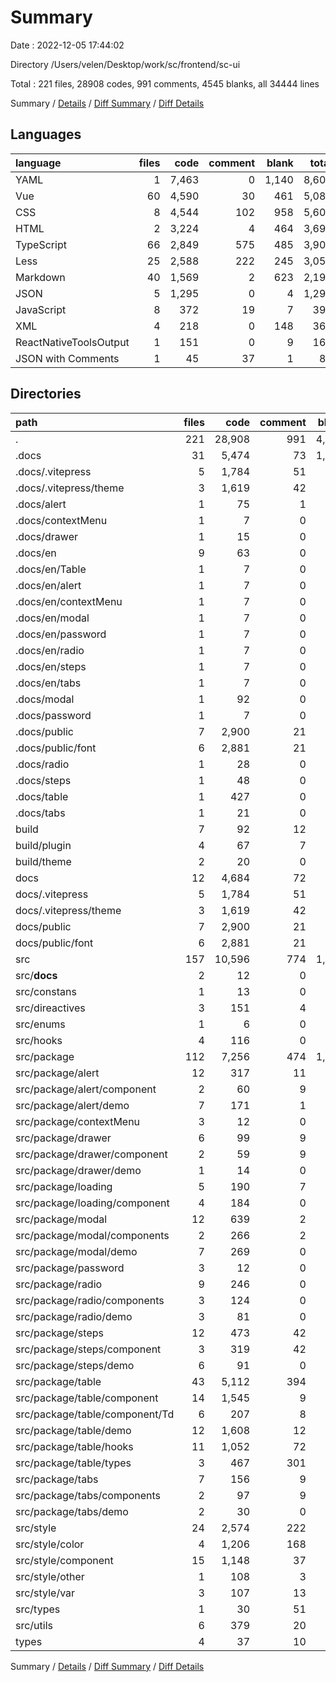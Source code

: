 # Summary

Date : 2022-12-05 17:44:02

Directory /Users/velen/Desktop/work/sc/frontend/sc-ui

Total : 221 files,  28908 codes, 991 comments, 4545 blanks, all 34444 lines

Summary / [Details](details.md) / [Diff Summary](diff.md) / [Diff Details](diff-details.md)

## Languages
| language | files | code | comment | blank | total |
| :--- | ---: | ---: | ---: | ---: | ---: |
| YAML | 1 | 7,463 | 0 | 1,140 | 8,603 |
| Vue | 60 | 4,590 | 30 | 461 | 5,081 |
| CSS | 8 | 4,544 | 102 | 958 | 5,604 |
| HTML | 2 | 3,224 | 4 | 464 | 3,692 |
| TypeScript | 66 | 2,849 | 575 | 485 | 3,909 |
| Less | 25 | 2,588 | 222 | 245 | 3,055 |
| Markdown | 40 | 1,569 | 2 | 623 | 2,194 |
| JSON | 5 | 1,295 | 0 | 4 | 1,299 |
| JavaScript | 8 | 372 | 19 | 7 | 398 |
| XML | 4 | 218 | 0 | 148 | 366 |
| ReactNativeToolsOutput | 1 | 151 | 0 | 9 | 160 |
| JSON with Comments | 1 | 45 | 37 | 1 | 83 |

## Directories
| path | files | code | comment | blank | total |
| :--- | ---: | ---: | ---: | ---: | ---: |
| . | 221 | 28,908 | 991 | 4,545 | 34,444 |
| .docs | 31 | 5,474 | 73 | 1,107 | 6,654 |
| .docs/.vitepress | 5 | 1,784 | 51 | 328 | 2,163 |
| .docs/.vitepress/theme | 3 | 1,619 | 42 | 326 | 1,987 |
| .docs/alert | 1 | 75 | 1 | 23 | 99 |
| .docs/contextMenu | 1 | 7 | 0 | 3 | 10 |
| .docs/drawer | 1 | 15 | 0 | 6 | 21 |
| .docs/en | 9 | 63 | 0 | 27 | 90 |
| .docs/en/Table | 1 | 7 | 0 | 3 | 10 |
| .docs/en/alert | 1 | 7 | 0 | 3 | 10 |
| .docs/en/contextMenu | 1 | 7 | 0 | 3 | 10 |
| .docs/en/modal | 1 | 7 | 0 | 3 | 10 |
| .docs/en/password | 1 | 7 | 0 | 3 | 10 |
| .docs/en/radio | 1 | 7 | 0 | 3 | 10 |
| .docs/en/steps | 1 | 7 | 0 | 3 | 10 |
| .docs/en/tabs | 1 | 7 | 0 | 3 | 10 |
| .docs/modal | 1 | 92 | 0 | 22 | 114 |
| .docs/password | 1 | 7 | 0 | 3 | 10 |
| .docs/public | 7 | 2,900 | 21 | 468 | 3,389 |
| .docs/public/font | 6 | 2,881 | 21 | 468 | 3,370 |
| .docs/radio | 1 | 28 | 0 | 10 | 38 |
| .docs/steps | 1 | 48 | 0 | 21 | 69 |
| .docs/table | 1 | 427 | 0 | 185 | 612 |
| .docs/tabs | 1 | 21 | 0 | 8 | 29 |
| build | 7 | 92 | 12 | 13 | 117 |
| build/plugin | 4 | 67 | 7 | 11 | 85 |
| build/theme | 2 | 20 | 0 | 2 | 22 |
| docs | 12 | 4,684 | 72 | 796 | 5,552 |
| docs/.vitepress | 5 | 1,784 | 51 | 328 | 2,163 |
| docs/.vitepress/theme | 3 | 1,619 | 42 | 326 | 1,987 |
| docs/public | 7 | 2,900 | 21 | 468 | 3,389 |
| docs/public/font | 6 | 2,881 | 21 | 468 | 3,370 |
| src | 157 | 10,596 | 774 | 1,461 | 12,831 |
| src/__docs__ | 2 | 12 | 0 | 6 | 18 |
| src/constans | 1 | 13 | 0 | 0 | 13 |
| src/direactives | 3 | 151 | 4 | 21 | 176 |
| src/enums | 1 | 6 | 0 | 0 | 6 |
| src/hooks | 4 | 116 | 0 | 23 | 139 |
| src/package | 112 | 7,256 | 474 | 1,081 | 8,811 |
| src/package/alert | 12 | 317 | 11 | 57 | 385 |
| src/package/alert/component | 2 | 60 | 9 | 7 | 76 |
| src/package/alert/demo | 7 | 171 | 1 | 21 | 193 |
| src/package/contextMenu | 3 | 12 | 0 | 7 | 19 |
| src/package/drawer | 6 | 99 | 9 | 22 | 130 |
| src/package/drawer/component | 2 | 59 | 9 | 7 | 75 |
| src/package/drawer/demo | 1 | 14 | 0 | 3 | 17 |
| src/package/loading | 5 | 190 | 7 | 30 | 227 |
| src/package/loading/component | 4 | 184 | 0 | 25 | 209 |
| src/package/modal | 12 | 639 | 2 | 95 | 736 |
| src/package/modal/components | 2 | 266 | 2 | 18 | 286 |
| src/package/modal/demo | 7 | 269 | 0 | 51 | 320 |
| src/package/password | 3 | 12 | 0 | 7 | 19 |
| src/package/radio | 9 | 246 | 0 | 45 | 291 |
| src/package/radio/components | 3 | 124 | 0 | 16 | 140 |
| src/package/radio/demo | 3 | 81 | 0 | 12 | 93 |
| src/package/steps | 12 | 473 | 42 | 75 | 590 |
| src/package/steps/component | 3 | 319 | 42 | 38 | 399 |
| src/package/steps/demo | 6 | 91 | 0 | 7 | 98 |
| src/package/table | 43 | 5,112 | 394 | 716 | 6,222 |
| src/package/table/component | 14 | 1,545 | 9 | 142 | 1,696 |
| src/package/table/component/Td | 6 | 207 | 8 | 23 | 238 |
| src/package/table/demo | 12 | 1,608 | 12 | 135 | 1,755 |
| src/package/table/hooks | 11 | 1,052 | 72 | 150 | 1,274 |
| src/package/table/types | 3 | 467 | 301 | 98 | 866 |
| src/package/tabs | 7 | 156 | 9 | 27 | 192 |
| src/package/tabs/components | 2 | 97 | 9 | 11 | 117 |
| src/package/tabs/demo | 2 | 30 | 0 | 4 | 34 |
| src/style | 24 | 2,574 | 222 | 245 | 3,041 |
| src/style/color | 4 | 1,206 | 168 | 167 | 1,541 |
| src/style/component | 15 | 1,148 | 37 | 34 | 1,219 |
| src/style/other | 1 | 108 | 3 | 6 | 117 |
| src/style/var | 3 | 107 | 13 | 37 | 157 |
| src/types | 1 | 30 | 51 | 2 | 83 |
| src/utils | 6 | 379 | 20 | 68 | 467 |
| types | 4 | 37 | 10 | 5 | 52 |

Summary / [Details](details.md) / [Diff Summary](diff.md) / [Diff Details](diff-details.md)